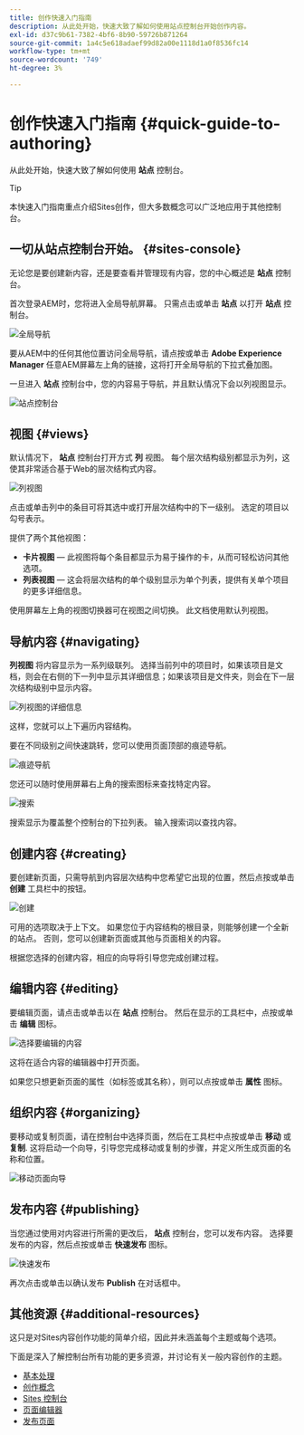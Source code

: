 ```yaml
---
title: 创作快速入门指南
description: 从此处开始，快速大致了解如何使用站点控制台开始创作内容。
exl-id: d37c9b61-7382-4bf6-8b90-59726b871264
source-git-commit: 1a4c5e618adaef99d82a00e1118d1a0f8536fc14
workflow-type: tm+mt
source-wordcount: '749'
ht-degree: 3%

---
```



# 创作快速入门指南 {#quick-guide-to-authoring}

从此处开始，快速大致了解如何使用 **站点** 控制台。

>[!TIP]
>
>本快速入门指南重点介绍Sites创作，但大多数概念可以广泛地应用于其他控制台。

## 一切从站点控制台开始。 {#sites-console}

无论您是要创建新内容，还是要查看并管理现有内容，您的中心概述是 **站点** 控制台。

首次登录AEM时，您将进入全局导航屏幕。 只需点击或单击 **站点** 以打开 **站点** 控制台。

![全局导航](assets/getting-started-global-navigation.png)

要从AEM中的任何其他位置访问全局导航，请点按或单击 **Adobe Experience Manager** 任意AEM屏幕左上角的链接，这将打开全局导航的下拉式叠加图。

一旦进入 **站点** 控制台中，您的内容易于导航，并且默认情况下会以列视图显示。

![站点控制台](assets/getting-started-sites-console.png)

## 视图 {#views}

默认情况下， **站点** 控制台打开方式 **列** 视图。 每个层次结构级别都显示为列，这使其非常适合基于Web的层次结构式内容。

![列视图](assets/getting-started-column-view.png)

点击或单击列中的条目可将其选中或打开层次结构中的下一级别。 选定的项目以勾号表示。

提供了两个其他视图：

* **卡片视图**  — 此视图将每个条目都显示为易于操作的卡，从而可轻松访问其他选项。
* **列表视图**  — 这会将层次结构的单个级别显示为单个列表，提供有关单个项目的更多详细信息。

使用屏幕左上角的视图切换器可在视图之间切换。 此文档使用默认列视图。

## 导航内容 {#navigating}

**列视图** 将内容显示为一系列级联列。 选择当前列中的项目时，如果该项目是文档，则会在右侧的下一列中显示其详细信息；如果该项目是文件夹，则会在下一层次结构级别中显示内容。

![列视图的详细信息](assets/getting-started-column-detail.png)

这样，您就可以上下遍历内容结构。

要在不同级别之间快速跳转，您可以使用页面顶部的痕迹导航。

![痕迹导航](assets/getting-started-breadcrumbs.png)

您还可以随时使用屏幕右上角的搜索图标来查找特定内容。

![搜索](assets/getting-started-search.png)

搜索显示为覆盖整个控制台的下拉列表。 输入搜索词以查找内容。

## 创建内容 {#creating}

要创建新页面，只需导航到内容层次结构中您希望它出现的位置，然后点按或单击 **创建** 工具栏中的按钮。

![创建](assets/getting-started-create.png)

可用的选项取决于上下文。 如果您位于内容结构的根目录，则能够创建一个全新的站点。 否则，您可以创建新页面或其他与页面相关的内容。

根据您选择的创建内容，相应的向导将引导您完成创建过程。

## 编辑内容 {#editing}

要编辑页面，请点击或单击以在 **站点** 控制台。 然后在显示的工具栏中，点按或单击 **编辑** 图标。

![选择要编辑的内容](assets/getting-started-edit.png)

这将在适合内容的编辑器中打开页面。

如果您只想更新页面的属性（如标签或其名称），则可以点按或单击 **属性** 图标。

## 组织内容 {#organizing}

要移动或复制页面，请在控制台中选择页面，然后在工具栏中点按或单击 **移动** 或 **复制**. 这将启动一个向导，引导您完成移动或复制的步骤，并定义所生成页面的名称和位置。

![移动页面向导](assets/getting-started-move-page.png)

## 发布内容 {#publishing}

当您通过使用对内容进行所需的更改后， **站点** 控制台，您可以发布内容。 选择要发布的内容，然后点按或单击 **快速发布** 图标。

![快速发布](assets/getting-started-quick-publish.png)

再次点击或单击以确认发布 **Publish** 在对话框中。

## 其他资源 {#additional-resources}

这只是对Sites内容创作功能的简单介绍，因此并未涵盖每个主题或每个选项。

下面是深入了解控制台所有功能的更多资源，并讨论有关一般内容创作的主题。

* [基本处理](/help/sites-cloud/authoring/basic-handling.md)
* [创作概念](/help/sites-cloud/authoring/author-publish.md)
* [Sites 控制台](/help/sites-cloud/authoring/sites-console/introduction.md)
* [页面编辑器](/help/sites-cloud/authoring/page-editor/introduction.md)
* [发布页面](/help/sites-cloud/authoring/sites-console/publishing-pages.md)
